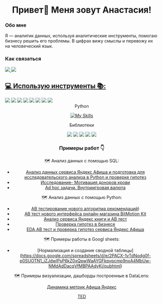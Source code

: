 <h1 align="center">Привет👋 Меня зовут Анастасия!</h1>
<h3 align="left">Обо мне</h3>
Я — аналитик данных, используя аналитические инструменты, помогаю бизнесу решить его проблемы. В цифрах вижу смыслы и перевожу их на человеческий язык.
<h3 align="left"> Как связаться </h3>
<div align="left">
  <a href="https://t.me/AkrilandSky" target="_blank">
  <img src="https://img.shields.io/badge/Telegram-2CA5E0?style=for-the-badge&logo=telegram&logoColor=white"  />
  </a>
   <a href="mailto:zkarmazxxx.@gmail.com">
    <img src="https://img.shields.io/badge/Gmail-EA4335?style=for-the-badge&logo=gmail&logoColor=white" />
<h2 align="left">💻 Использую инструменты 📚:</h2>
     </a>
 </div>
  <div align="left">
   <img src="https://img.shields.io/badge/SQL-4479A1?style=for-the-badge&logo=postgresql&logoColor=white"  />
  <img src="https://img.shields.io/badge/Google_Sheets-228B22?style=for-the-badge&logo=google-sheets&logoColor=white"  />
  <img src="https://img.shields.io/badge/Excel-006400?style=for-the-badge&logo=microsoft-excel&logoColor=white"  />  
  <img src="https://img.shields.io/badge/Yandex_DataLens-7B68EE?style=for-the-badge&logo=yandex&logoColor=white"  />
  <img src="https://img.shields.io/badge/Jupyter_Notebook-F37626?style=for-the-badge&logo=Jupyter&logoColor=white"  />
<img src="https://img.shields.io/badge/Anaconda-44A833?style=for-the-badge&logo=anaconda&logoColor=white"  />
<img src="https://img.shields.io/badge/dbeaver-382923?style=for-the-badge&logo=dbeaver&logoColor=white"  />
<img src="https://img.shields.io/badge/Visual_Studio_Code-4682B4?style=for-the-badge&logo=vscode&logoColor=white"  />

  
<div align="center"> Python

[![My Skills](https://skillicons.dev/icons?i=py)](https://skillicons.dev)

Библиотеки

  <img src="https://img.shields.io/badge/Pandas-150458?style=for-the-badge&logo=pandas&logoColor=white"  />
  <img src="https://img.shields.io/badge/Plotly-3F4F75?style=for-the-badge&logo=plotly&logoColor=white" />
  <img src="https://img.shields.io/badge/NumPy-013243?style=for-the-badge&logo=numpy&logoColor=white"  />
  <img src="https://img.shields.io/badge/Seaborn-00008B?style=for-the-badge&logo=seaborn&logoColor=white" />
  <img src="https://img.shields.io/badge/Matplotlib-4B0082?style=for-the-badge&logo=matplotlib&logoColor=white" />  

<h3 align="center">Примеры работ 👇</h3>
 
🗺️ Анализ данных с помощью SQL:
* [Анализ данных сервиса Яндекс Афиша и подготовка для исследовательского анализа в Python и проверке гипотез](https://github.com/AnastasiaChesnokova/Portfolio/blob/7c23bef97c0ff747de530036fc3992e9bcea0be3/%D0%90%D0%BD%D0%B0%D0%BB%D0%B8%D0%B7%20SQL%20%20%D1%81%D0%B5%D1%80%D0%B2%D0%B8%D1%81%D0%B0%20%D0%AF%D0%BD%D0%B4%D0%B5%D0%BA%D1%81%20%D0%90%D1%84%D0%B8%D1%88%D0%B0%20%D0%B8%20%D0%BF%D0%BE%D0%B4%D0%B3%D0%BE%D1%82%D0%BE%D0%B2%D0%BA%D0%B0%20%20%D0%B4%D0%BB%D1%8F%20%D0%B8%D1%81%D1%81%D0%BB%D0%B5%D0%B4%D0%BE%D0%B2%D0%B0%D1%82%D0%B5%D0%BB%D1%8C%D1%81%D0%BA%D0%BE%D0%B3%D0%BE%20%D0%B0%D0%BD%D0%B0%D0%BB%D0%B8%D0%B7%D0%B0%20%D0%B2%20Python%20%D0%B8%20%D0%BF%D1%80%D0%BE%D0%B2%D0%B5%D1%80%D0%BA%D0%B5%20%D0%B3%D0%B8%D0%BF%D0%BE%D1%82%D0%B5%D0%B7.sql)
* [Исследование- Мотивация доноров крови](https://github.com/AnastasiaChesnokova/Portfolio/blob/7c23bef97c0ff747de530036fc3992e9bcea0be3/%D0%98%D1%81%D1%81%D0%BB%D0%B5%D0%B4%D0%BE%D0%B2%D0%B0%D0%BD%D0%B8%D0%B5-%20%D0%9C%D0%BE%D1%82%D0%B8%D0%B2%D0%B0%D1%86%D0%B8%D1%8F%20%D0%B4%D0%BE%D0%BD%D0%BE%D1%80%D0%BE%D0%B2%20%D0%BA%D1%80%D0%BE%D0%B2%D0%B8.sql)
* [Ad hoc задачи. Внутриигровая валюта](https://github.com/AnastasiaChesnokova/Portfolio/blob/7c23bef97c0ff747de530036fc3992e9bcea0be3/Ad%20hoc%20%D0%B7%D0%B0%D0%B4%D0%B0%D1%87%D0%B8.%20%D0%92%D0%BD%D1%83%D1%82%D1%80%D0%B8%D0%B8%D0%B3%D1%80%D0%BE%D0%B2%D0%B0%D1%8F%20%D0%B2%D0%B0%D0%BB%D1%8E%D1%82%D0%B0.sql)

🗺️ Анализ данных с помощью Python:
* [AB тестирование нового алгоритма рекомендаций](https://github.com/AnastasiaChesnokova/Portfolio/blob/7c23bef97c0ff747de530036fc3992e9bcea0be3/AB%20%D1%82%D0%B5%D1%81%D1%82%D0%B8%D1%80%D0%BE%D0%B2%D0%B0%D0%BD%D0%B8%D0%B5%20%D0%BD%D0%BE%D0%B2%D0%BE%D0%B3%D0%BE%20%D0%B0%D0%BB%D0%B3%D0%BE%D1%80%D0%B8%D1%82%D0%BC%D0%B0%20%D1%80%D0%B5%D0%BA%D0%BE%D0%BC%D0%B5%D0%BD%D0%B4%D0%B0%D1%86%D0%B8%D0%B9.ipynb))
* [АВ тест нового интерфейса онлайн-магазина BitMotion Kit](https://github.com/AnastasiaChesnokova/Portfolio/blob/7c23bef97c0ff747de530036fc3992e9bcea0be3/%D0%90%D0%92%20%D1%82%D0%B5%D1%81%D1%82%20%D0%BD%D0%BE%D0%B2%D0%BE%D0%B3%D0%BE%20%D0%B8%D0%BD%D1%82%D0%B5%D1%80%D1%84%D0%B5%D0%B9%D1%81%D0%B0%20%D0%BE%D0%BD%D0%BB%D0%B0%D0%B9%D0%BD-%D0%BC%D0%B0%D0%B3%D0%B0%D0%B7%D0%B8%D0%BD%D0%B0%20BitMotion%20Kit.ipynb)
* [Анализ сервиса Яндекс книги и АВ тест](https://github.com/AnastasiaChesnokova/Portfolio/blob/7c23bef97c0ff747de530036fc3992e9bcea0be3/%D0%90%D0%BD%D0%B0%D0%BB%D0%B8%D0%B7%20%D1%81%D0%B5%D1%80%D0%B2%D0%B8%D1%81%D0%B0%20%D0%AF%D0%BD%D0%B4%D0%B5%D0%BA%D1%81%20%D0%BA%D0%BD%D0%B8%D0%B3%D0%B8%20%D0%B8%20%D0%90%D0%92%20%D1%82%D0%B5%D1%81%D1%82.ipynb)
* [Проверка гипотез в бизнесе](https://github.com/AnastasiaChesnokova/Portfolio/blob/7c23bef97c0ff747de530036fc3992e9bcea0be3/%D0%9F%D1%80%D0%BE%D0%B5%D0%BA%D1%82%20%D1%81%20%D0%BF%D1%80%D0%BE%D0%B2%D0%B5%D1%80%D0%BA%D0%BE%D0%B9%20%D0%B3%D0%B8%D0%BF%D0%BE%D1%82%D0%B5%D0%B7%20%D0%B2%20%D0%B1%D0%B8%D0%B7%D0%BD%D0%B5%D1%81%D0%B5.ipynb)
* [EDA,АВ тест и проверка гипотез сервиса Яндекс Афиша](https://github.com/AnastasiaChesnokova/Portfolio/blob/04788d6e3ea87bef3cf8534b296cb13bec206206/EDA%2C%20%D0%90%D0%92%20%D1%82%D0%B5%D1%81%D1%82%20%D0%B8%20%D0%BF%D1%80%D0%BE%D0%B2%D0%B5%D1%80%D0%BA%D0%B0%20%D0%B3%D0%B8%D0%BF%D0%BE%D1%82%D0%B5%D0%B7%20%D0%AF%D0%BD%D0%B4%D0%B5%D0%BA%D1%81%20%D0%90%D1%84%D0%B8%D1%88%D0%B0.ipynb)

🗺️ Примеры работы в Googl sheets:
* [Нормализация и создание сводной таблицы]
(https://docs.google.com/spreadsheets/d/e/2PACX-1vTdNodg0f-p0SUOTN1_iZJdwlPsP6kZ0xQpwWaAYGFkpvpcmp9nxA4MbUw-NMdAdDacqVfMBPAAdyKj/pubhtml)

🗺️ Примеры визуализации, дашборды построенные в DataLens:
  
  [Динамика метрик Афиша Яндекс](https://datalens.yandex/l83c4ebaowq86)
  
  [TED](https://datalens.yandex/h3y5hgprxbi23)

